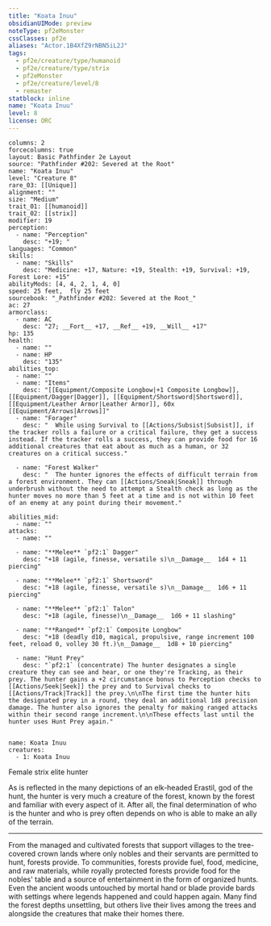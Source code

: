```yaml
---
title: "Koata Inuu"
obsidianUIMode: preview
noteType: pf2eMonster
cssClasses: pf2e
aliases: "Actor.1B4XfZ9rNBN5iL2J" 
tags:
  - pf2e/creature/type/humanoid
  - pf2e/creature/type/strix
  - pf2eMonster
  - pf2e/creature/level/8
  - remaster
statblock: inline
name: "Koata Inuu"
level: 8
license: ORC
---
```


```statblock
columns: 2
forcecolumns: true
layout: Basic Pathfinder 2e Layout
source: "Pathfinder #202: Severed at the Root"
name: "Koata Inuu"
level: "Creature 8"
rare_03: [[Unique]]
alignment: ""
size: "Medium"
trait_01: [[humanoid]]
trait_02: [[strix]]
modifier: 19
perception:
  - name: "Perception"
    desc: "+19; "
languages: "Common"
skills:
  - name: "Skills"
    desc: "Medicine: +17, Nature: +19, Stealth: +19, Survival: +19, Forest Lore: +15"
abilityMods: [4, 4, 2, 1, 4, 0]
speed: 25 feet,  fly 25 feet
sourcebook: "_Pathfinder #202: Severed at the Root_"
ac: 27
armorclass:
  - name: AC
    desc: "27; __Fort__ +17, __Ref__ +19, __Will__ +17"
hp: 135
health:
  - name: ""
  - name: HP
    desc: "135"
abilities_top:
  - name: ""
  - name: "Items"
    desc: "[[Equipment/Composite Longbow|+1 Composite Longbow]], [[Equipment/Dagger|Dagger]], [[Equipment/Shortsword|Shortsword]], [[Equipment/Leather Armor|Leather Armor]], 60x [[Equipment/Arrows|Arrows]]"
  - name: "Forager"
    desc: "  While using Survival to [[Actions/Subsist|Subsist]], if the tracker rolls a failure or a critical failure, they get a success instead. If the tracker rolls a success, they can provide food for 16 additional creatures that eat about as much as a human, or 32 creatures on a critical success."

  - name: "Forest Walker"
    desc: "  The hunter ignores the effects of difficult terrain from a forest environment. They can [[Actions/Sneak|Sneak]] through underbrush without the need to attempt a Stealth check as long as the hunter moves no more than 5 feet at a time and is not within 10 feet of an enemy at any point during their movement."

abilities_mid:
  - name: ""
attacks:
  - name: ""

  - name: "**Melee** `pf2:1` Dagger"
    desc: "+18 (agile, finesse, versatile s)\n__Damage__  1d4 + 11 piercing"

  - name: "**Melee** `pf2:1` Shortsword"
    desc: "+18 (agile, finesse, versatile s)\n__Damage__  1d6 + 11 piercing"

  - name: "**Melee** `pf2:1` Talon"
    desc: "+18 (agile, finesse)\n__Damage__  1d6 + 11 slashing"

  - name: "**Ranged** `pf2:1` Composite Longbow"
    desc: "+18 (deadly d10, magical, propulsive, range increment 100 feet, reload 0, volley 30 ft.)\n__Damage__  1d8 + 10 piercing"

  - name: "Hunt Prey"
    desc: "`pf2:1` (concentrate) The hunter designates a single creature they can see and hear, or one they're Tracking, as their prey. The hunter gains a +2 circumstance bonus to Perception checks to [[Actions/Seek|Seek]] the prey and to Survival checks to [[Actions/Track|Track]] the prey.\n\nThe first time the hunter hits the designated prey in a round, they deal an additional 1d8 precision damage. The hunter also ignores the penalty for making ranged attacks within their second range increment.\n\nThese effects last until the hunter uses Hunt Prey again."
 
```

```encounter-table
name: Koata Inuu
creatures:
  - 1: Koata Inuu
```


Female strix elite hunter

As is reflected in the many depictions of an elk-headed Erastil, god of the hunt, the hunter is very much a creature of the forest, known by the forest and familiar with every aspect of it. After all, the final determination of who is the hunter and who is prey often depends on who is able to make an ally of the terrain.

* * *

From the managed and cultivated forests that support villages to the tree-covered crown lands where only nobles and their servants are permitted to hunt, forests provide. To communities, forests provide fuel, food, medicine, and raw materials, while royally protected forests provide food for the nobles' table and a source of entertainment in the form of organized hunts. Even the ancient woods untouched by mortal hand or blade provide bards with settings where legends happened and could happen again. Many find the forest depths unsettling, but others live their lives among the trees and alongside the creatures that make their homes there.
